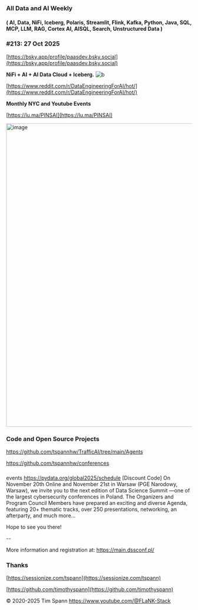 
###  All Data and AI Weekly 
#### ( AI, Data, NiFi, Iceberg, Polaris, Streamlit, Flink, Kafka, Python, Java, SQL, MCP, LLM, RAG, Cortex AI, AISQL, Search, Unstructured Data )  
### #213: 27 Oct 2025

[https://bsky.app/profile/paasdev.bsky.social](https://bsky.app/profile/paasdev.bsky.social)

**NiFi + AI + AI Data Cloud + Iceberg.**
![b](https://images.credential.net/badge/tiny/g6fomszs_1741624330730_badge.png)

[https://www.reddit.com/r/DataEngineeringForAI/hot/](https://www.reddit.com/r/DataEngineeringForAI/hot/)

**Monthly NYC and Youtube Events**

[https://lu.ma/PINSAI](https://lu.ma/PINSAI)


<img width="1775" height="822" alt="image" src="https://github.com/user-attachments/assets/1bac957b-cce6-4889-896b-ab7fbca27102" />



### Code and Open Source Projects


https://github.com/tspannhw/TrafficAI/tree/main/Agents

https://github.com/tspannhw/conferences

###

events
https://pydata.org/global2025/schedule
[Discount Code] On November 20th Online and November 21st in Warsaw (PGE Narodowy, Warsaw), we invite you to the next edition of Data Science Summit —one of the largest cybersecurity conferences in Poland. The Organizers and Program Council Members have prepared an exciting and diverse Agenda, featuring 20+ thematic tracks, over 250 presentations, networking, an afterparty, and much more…

Hope to see you there!

--

More information and registration at: https://main.dssconf.pl/ 

###



### Thanks


[https://sessionize.com/tspann](https://sessionize.com/tspann)

[https://github.com/timothyspann](https://github.com/timothyspann)



&copy; 2020-2025 Tim Spann  https://www.youtube.com/@FLaNK-Stack



